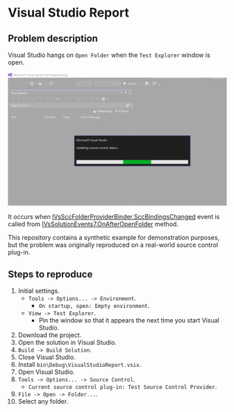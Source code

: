 # Visual Studio Report

<h2>Problem description</h2>

Visual Studio hangs on `Open Folder` when the `Test Explorer` window is open.

![alt text](https://github.com/deniskovalchuk/VS-Hangs-On-Open-Folder-Bug-Report/blob/b53219dd8e0d1200ce952e268eb7e198a2306b0a/Images/VisualStudioHangsOnOpenFolder.png)

It occurs when [IVsSccFolderProviderBinder.SccBindingsChanged](https://learn.microsoft.com/en-us/dotnet/api/microsoft.visualstudio.shell.sccintegration.ivssccfolderproviderbinder.sccbindingschanged?view=visualstudiosdk-2022) event is called from [IVsSolutionEvents7.OnAfterOpenFolder](https://learn.microsoft.com/en-us/dotnet/api/microsoft.visualstudio.shell.interop.ivssolutionevents7.onafteropenfolder?view=visualstudiosdk-2022#microsoft-visualstudio-shell-interop-ivssolutionevents7-onafteropenfolder(system-string)) method.

This repository contains a synthetic example for demonstration purposes, but the problem was originally reproduced on a real-world source control plug-in.

<h2>Steps to reproduce</h2>

1. Initial settings.
    - `Tools -> Options... -> Environment`.
        - `On startup, open: Empty environment`.
    - `View -> Test Explorer`.
        - Pin the window so that it appears the next time you start Visual Studio.
2. Download the project.
3. Open the solution in Visual Studio.
4. `Build -> Build Solution`.
5. Close Visual Studio.
6. Install `bin\Debug\VisualStudioReport.vsix`.
7. Open Visual Studio.
8. `Tools -> Options... -> Source Control`.
    - `Current source control plug-in: Test Source Control Provider`.
9. `File -> Open -> Folder...`.
10. Select any folder.
